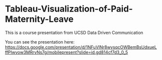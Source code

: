 # Tableau-Visualization-of-Paid-Maternity-Leave
This is a course presentation from UCSD Data Driven Communication

You can see the presentation here:
https://docs.google.com/presentation/d/1NFuVlNr8wysqcOWBemBsUdxueLffPIwvow3MRrvNs7g/mobilepresent?slide=id.gd814cf7d3_0_5
